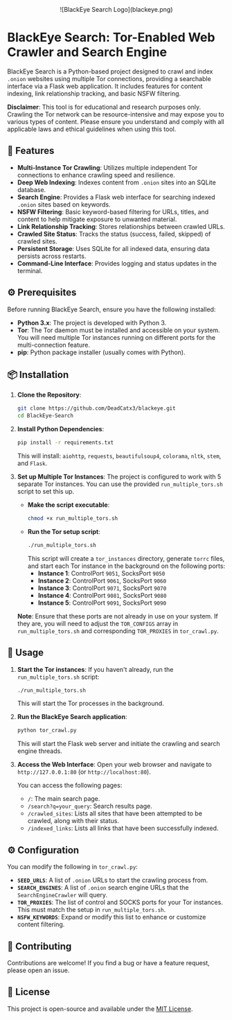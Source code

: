 <div align="center">
  ![BlackEye Search Logo](blackeye.png)
</div>

# BlackEye Search: Tor-Enabled Web Crawler and Search Engine

BlackEye Search is a Python-based project designed to crawl and index `.onion` websites using multiple Tor connections, providing a searchable interface via a Flask web application. It includes features for content indexing, link relationship tracking, and basic NSFW filtering.

**Disclaimer**: This tool is for educational and research purposes only. Crawling the Tor network can be resource-intensive and may expose you to various types of content. Please ensure you understand and comply with all applicable laws and ethical guidelines when using this tool.

## 🚀 Features

* **Multi-Instance Tor Crawling**: Utilizes multiple independent Tor connections to enhance crawling speed and resilience.
* **Deep Web Indexing**: Indexes content from `.onion` sites into an SQLite database.
* **Search Engine**: Provides a Flask web interface for searching indexed `.onion` sites based on keywords.
* **NSFW Filtering**: Basic keyword-based filtering for URLs, titles, and content to help mitigate exposure to unwanted material.
* **Link Relationship Tracking**: Stores relationships between crawled URLs.
* **Crawled Site Status**: Tracks the status (success, failed, skipped) of crawled sites.
* **Persistent Storage**: Uses SQLite for all indexed data, ensuring data persists across restarts.
* **Command-Line Interface**: Provides logging and status updates in the terminal.

## ⚙️ Prerequisites

Before running BlackEye Search, ensure you have the following installed:

* **Python 3.x**: The project is developed with Python 3.
* **Tor**: The Tor daemon must be installed and accessible on your system. You will need multiple Tor instances running on different ports for the multi-connection feature.
* **pip**: Python package installer (usually comes with Python).

## 📦 Installation

1.  **Clone the Repository**:
    ```bash
    git clone https://github.com/DeadCatx3/blackeye.git
    cd BlackEye-Search
    ```

2.  **Install Python Dependencies**:
    ```bash
    pip install -r requirements.txt
    ```
    This will install: `aiohttp`, `requests`, `beautifulsoup4`, `colorama`, `nltk`, `stem`, and `Flask`.

3.  **Set up Multiple Tor Instances**:
    The project is configured to work with 5 separate Tor instances. You can use the provided `run_multiple_tors.sh` script to set this up.

    * **Make the script executable**:
        ```bash
        chmod +x run_multiple_tors.sh
        ```
    * **Run the Tor setup script**:
        ```bash
        ./run_multiple_tors.sh
        ```
        This script will create a `tor_instances` directory, generate `torrc` files, and start each Tor instance in the background on the following ports:
        * **Instance 1**: ControlPort `9051`, SocksPort `9050`
        * **Instance 2**: ControlPort `9061`, SocksPort `9060`
        * **Instance 3**: ControlPort `9071`, SocksPort `9070`
        * **Instance 4**: ControlPort `9081`, SocksPort `9080`
        * **Instance 5**: ControlPort `9091`, SocksPort `9090`

    **Note**: Ensure that these ports are not already in use on your system. If they are, you will need to adjust the `TOR_CONFIGS` array in `run_multiple_tors.sh` and corresponding `TOR_PROXIES` in `tor_crawl.py`.

## 🚀 Usage

1.  **Start the Tor instances**:
    If you haven't already, run the `run_multiple_tors.sh` script:
    ```bash
    ./run_multiple_tors.sh
    ```
    This will start the Tor processes in the background.

2.  **Run the BlackEye Search application**:
    ```bash
    python tor_crawl.py
    ```
    This will start the Flask web server and initiate the crawling and search engine threads.

3.  **Access the Web Interface**:
    Open your web browser and navigate to `http://127.0.0.1:80` (or `http://localhost:80`).

    You can access the following pages:
    * `/`: The main search page.
    * `/search?q=your_query`: Search results page.
    * `/crawled_sites`: Lists all sites that have been attempted to be crawled, along with their status.
    * `/indexed_links`: Lists all links that have been successfully indexed.

## ⚙️ Configuration

You can modify the following in `tor_crawl.py`:

* **`SEED_URLS`**: A list of `.onion` URLs to start the crawling process from.
* **`SEARCH_ENGINES`**: A list of `.onion` search engine URLs that the `SearchEngineCrawler` will query.
* **`TOR_PROXIES`**: The list of control and SOCKS ports for your Tor instances. This must match the setup in `run_multiple_tors.sh`.
* **`NSFW_KEYWORDS`**: Expand or modify this list to enhance or customize content filtering.

## 🤝 Contributing

Contributions are welcome! If you find a bug or have a feature request, please open an issue.

## 📄 License

This project is open-source and available under the [MIT License](LICENSE).
